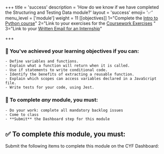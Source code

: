 +++
title = 'success'
description = 'How do we know if we have completed the Structuring and Testing Data module?'
layout = 'success'
emoji= '✅'
menu_level = ['module']
weight = 11
[[objectives]]
1="Complete the [Intro to Python course](https://github.com/CodeYourFuture/Module-Structuring-and-Testing-Data/issues/21)"
2="Link to your exercises for the [Coursework Exercises](https://github.com/CodeYourFuture/Module-Structuring-and-Testing-Data/issues/6) "
3="Link to your [Written Email for an Internship](https://github.com/CodeYourFuture/Module-Structuring-and-Testing-Data/issues/20)"

+++

### 🎯 You've achieved your learning objectives if you can:

```objectives
- Define variables and functions.
- Explain what a function will return when it is called.
- Use if statements to write conditional code.
- Identify the benefits of extracting a reusable function.
- Explain which scopes can access variables declared in a JavaScript file.
- Write tests for your code, using Jest.
```

### 💯 To complete _any_ module, you must:

```objectives
- Do your work: complete all mandatory backlog issues
- Come to class
- **Submit** the Dashboard step for this module
```

## ✅ To complete _this_ module, you must:

Submit the following items to complete this module on the CYF Dashboard: